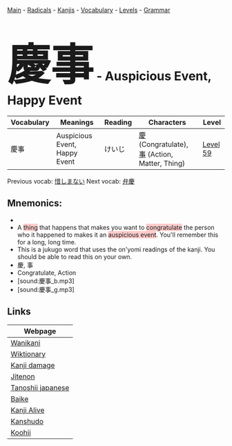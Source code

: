 <style> bigfont {font-size: 100px}</style>
[Main](../README.md) -
[Radicals](../radicals.md) -
[Kanjis](../kanjis.md) -
[Vocabulary](../vocabulary.md) -
[Levels](../levels.md) -
[Grammar](../grammar.md)
# <bigfont> 慶事</bigfont> - Auspicious Event, Happy Event 

| Vocabulary | Meanings | Reading | Characters | Level |
| --- | --- | --- | --- | --- |
| 慶事 | Auspicious Event, Happy Event | けいじ |  [慶](../kanjis/慶.md) (Congratulate), [事](../kanjis/事.md) (Action, Matter, Thing) | [Level 59](../levels/wk_level59.md) |

Previous vocab: [惜しまない](惜しまない.md) Next vocab: [弁慶](弁慶.md) 

## Mnemonics:

* 
* A <span style="background-color:#ffcccb"> thing</span> that happens that makes you want to <span style="background-color:#ffcccb"> congratulate</span> the person who it happened to makes it an <span style="background-color:#ffcccb"> auspicious event</span>. You'll remember this for a long, long time. 
* This is a jukugo word that uses the on'yomi readings of the kanji. You should be able to read this on your own.
* 慶, 事
* Congratulate, Action
* [sound:慶事_b.mp3]
* [sound:慶事_g.mp3]


## Links 

| Webpage |
| --- |
| [Wanikani          ](https://www.wanikani.com/kanji/慶事) |
| [Wiktionary        ](https://en.wiktionary.org/wiki/慶事) |
| [Kanji damage      ](http://www.kanjidamage.com/kanji/search?utf8=✓&q=慶事) |
| [Jitenon           ](https://jitenon.com/kanji/慶事) |
| [Tanoshii japanese ](https://www.tanoshiijapanese.com/dictionary/kanji.cfm?k=慶事) |
| [Baike             ](https://baike.baidu.com/item/慶事) |
| [Kanji Alive       ](https://app.kanjialive.com/慶事) |
| [Kanshudo          ](https://www.kanshudo.com/searchmn?q=慶事) |
| [Koohii            ](https://kanji.koohii.com/study/kanji/慶事) |
